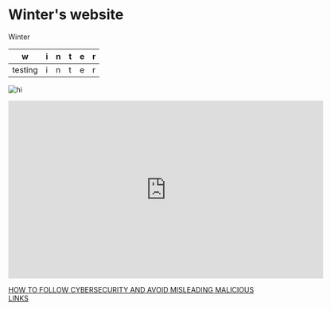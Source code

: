 # Winter's website
Winter

| w | i | n | t | e | r
|-|-|-|-|-|-|
| testing | i | n | t | e | r


![hi](https://media.canva.com/1/image-resize/1/203_86_100_PNG_F/czM6Ly9tZWRpYS1wcml2YXRlLmNhbnZhLmNvbS94UHdMOC9NQUZ4UzN4UHdMOC8xL3AucG5n?osig=AAAAAAAAAAAAAAAAAAAAAJnE6ec0tjmH6SrXcAygAK7uKMx2IxuOzTBiXgXskbVB&exp=1701761897&x-canva-quality=thumbnail_large&csig=AAAAAAAAAAAAAAAAAAAAAMiR6wT1uo-bu8F70gjCuEZ-rG4-avfIy2xrQKQaxgVL)

<iframe width="633" height="357" src="https://www.youtube.com/embed/fhTcP9terj0" title="The History of Ancient Rome - Every Month (753 BC - AD 476)" frameborder="0" allow="accelerometer; autoplay; clipboard-write; encrypted-media; gyroscope; picture-in-picture; web-share" allowfullscreen></iframe>


[HOW TO FOLLOW CYBERSECURITY AND AVOID MISLEADING MALICIOUS LINKS](https://www.youtube.com/watch?v=dQw4w9WgXcQ)
